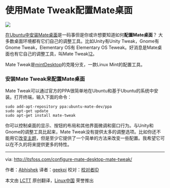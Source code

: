 使用Mate Tweak配置Mate桌面
================================================================================
![](http://itsfoss.itsfoss.netdna-cdn.com/wp-content/uploads/2015/01/Mate_Tweak.jpeg)

[在Ubuntu中安装Mate桌面][1]是一码事但是你或许想要知道如何**配置Mate桌面**？ 大多数桌面环境都有它们自己的调整工具。比如Unity有Unity Tweak，Gnome有Gnome Tweak，Elementary OS有 Elementary OS Teweak。好消息是Mate桌面也有它自己的调整工具，叫Mate Tweak][2]。

Mate Tweak是[mintDesktop][3]的克隆分支，一款Linux Mint的配置工具。

### 安装Mate Tweak来配置Mate桌面 ###

Mate Tweak可以通过官方的PPA很简单地在Ubuntu和基于Ubuntu的系统中安装。打开终端，输入下面的命令：

    sudo add-apt-repository ppa:ubuntu-mate-dev/ppa
    sudo apt-get update
    sudo apt-get install mate-tweak

你可以控制桌面的显示、按钮的布局和其他界面微调和窗口行为。与Unity和Gnome的调整工具比起来，Mate Tweak没有提供太多的调整选项。比如你还不能用它[改变主题][4]，但是至少它提供了一个简单的方法来改变一些配置。我希望它可以在不久的将来提供更多的特性。

--------------------------------------------------------------------------------

via: http://itsfoss.com/configure-mate-desktop-mate-tweak/

作者：[Abhishek][a]
译者：[geekpi](https://github.com/geekpi)
校对：[校对者ID](https://github.com/校对者ID)

本文由 [LCTT](https://github.com/LCTT/TranslateProject) 原创翻译，[Linux中国](http://linux.cn/) 荣誉推出

[a]:http://itsfoss.com/author/Abhishek/
[1]:http://itsfoss.com/install-mate-desktop-ubuntu-14-04/
[2]:https://bitbucket.org/flexiondotorg/mate-tweak
[3]:https://github.com/linuxmint/mintdesktop
[4]:http://itsfoss.com/how-to-install-themes-in-ubuntu-13-10/